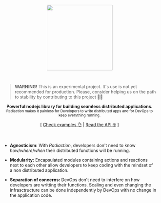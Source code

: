 <p align="center"><img src="https://cdn.rawgit.com/Quadric/radiaction/master/.github/logo.png" width="215" /><p>
<br>

> **WARNING!** This is an experimental project. It's use is not yet recommended for production.
> Please, consider helping us on the path to stability by contributing to this project 🍻💪

<p align="center">
<strong>Powerful nodejs library for building seamless distributed applications.</strong><br />
<sub>Radiaction makes it painless for Developers to write distributed apps and for DevOps to keep everything running.</sub>
</p>

<p align="center">
  [ <a href="https://github.com/Quadric/radiaction/blob/master/examples">Check  examples 👌</a> | <a href="https://github.com/Quadric/radiaction#api">Read the API 🤓</a> ]
</p>
<br />

* **Agnosticism:** With _Radiaction_, developers don't need to know _how_/_where_/_when_ their distributed functions will be running.

* **Modularity:** Encapsulated modules containing actions and reactions next to each other allow developers to keep coding with the mindset of a non distributed application.

* **Separation of concerns:** DevOps don't need to interfere on how developers are writting their functions. Scaling and even changing the infrasctructure can be done independently by DevOps with no change in the application code.
